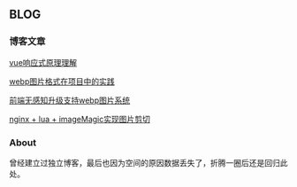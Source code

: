 ## BLOG

### 博客文章
[vue响应式原理理解](https://github.com/leewr/blog/issues/1)

[webp图片格式在项目中的实践](https://github.com/leewr/blog/issues/2)

[前端无感知升级支持webp图片系统](https://github.com/leewr/blog/issues/3)

[nginx + lua + imageMagic实现图片剪切](https://github.com/leewr/blog/issues/4)
### About
曾经建立过独立博客，最后也因为空间的原因数据丢失了，折腾一圈后还是回归此处。
